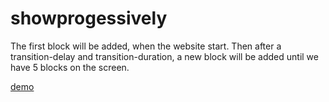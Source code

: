 # showprogessively

The first block will be added, when the website start.
Then after a transition-delay and transition-duration, a new
block will be added until we have 5 blocks on the screen.

[demo](https://erardlucien.github.io/showprogessively/)
